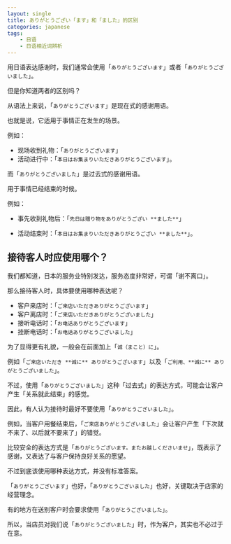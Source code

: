 ```yaml
---
layout: single
title: ありがとうござい「ます」和「ました」的区别
categories: japanese
tags:
    - 日语
    - 日语相近词辨析
---
```


用日语表达感谢时，我们通常会使用「`ありがとうございます`」或者「`ありがとうございました`」。

但是你知道两者的区别吗？

从语法上来说，「`ありがとうございます`」是现在式的感谢用语。

也就是说，它适用于事情正在发生的场景。

例如：

- 现场收到礼物：「`ありがとうございます`」
- 活动进行中：「`本日はお集まりいただきありがとうございます`」。

而「`ありがとうございました`」是过去式的感谢用语。

用于事情已经结束的时候。

例如：

- 事先收到礼物后：「`先日は赠り物をありがとうござい **ました**`」

- 活动结束时：「`本日はお集まりいただきありがとうござい **ました**`」。

## 接待客人时应使用哪个？

我们都知道，日本的服务业特别发达，服务态度非常好，可谓「谢不离口」。

那么接待客人时，具体要使用哪种表达呢？

- 客户来店时：「`ご来店いただきありがとうございます`」
- 客户离店时：「`ご来店いただきありがとうございました`」
- 接听电话时：「`お电话ありがとうございます`」
- 挂断电话时：「`お电话ありがとうございました`」

为了显得更有礼貌，一般会在前面加上「`诚（まこと）に`」。

例如「`ご来店いただき **诚に** ありがとうございます`」以及「`ご利用、**诚に** ありがとうございました`」。

不过，使用「`ありがとうございました`」这种「过去式」的表达方式，可能会让客户产生「关系就此结束」的感觉。

因此，有人认为接待时最好不要使用「`ありがとうございました`」。

例如，当客户用餐结束后，「`ご来店ありがとうございました`」会让客户产生「下次就不来了、以后就不要来了」的错觉。

比较安全的表达方式是「`ありがとうございます。またお越しくださいませ`」，既表示了感谢，又表达了与客户保持良好关系的愿望。

不过到底该使用哪种表达方式，并没有标准答案。

「`ありがとうございます`」也好，「`ありがとうございました`」也好，关键取决于店家的经营理念。

有的地方在送别客户时会要求使用「`ありがとうございました`」。

所以，当店员对我们说「`ありがとうございました`」时，作为客户，其实也不必过于在意。